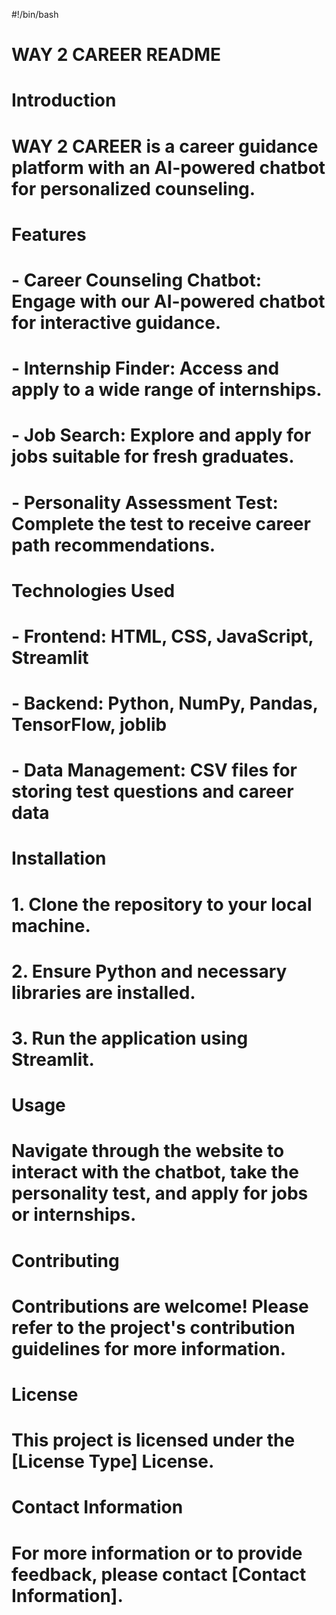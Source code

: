 #!/bin/bash

# WAY 2 CAREER README

# Introduction
# WAY 2 CAREER is a career guidance platform with an AI-powered chatbot for personalized counseling.

# Features
# - Career Counseling Chatbot: Engage with our AI-powered chatbot for interactive guidance.
# - Internship Finder: Access and apply to a wide range of internships.
# - Job Search: Explore and apply for jobs suitable for fresh graduates.
# - Personality Assessment Test: Complete the test to receive career path recommendations.

# Technologies Used
# - Frontend: HTML, CSS, JavaScript, Streamlit
# - Backend: Python, NumPy, Pandas, TensorFlow, joblib
# - Data Management: CSV files for storing test questions and career data

# Installation
# 1. Clone the repository to your local machine.
# 2. Ensure Python and necessary libraries are installed.
# 3. Run the application using Streamlit.

# Usage
# Navigate through the website to interact with the chatbot, take the personality test, and apply for jobs or internships.

# Contributing
# Contributions are welcome! Please refer to the project's contribution guidelines for more information.

# License
# This project is licensed under the [License Type] License.

# Contact Information
# For more information or to provide feedback, please contact [Contact Information].

